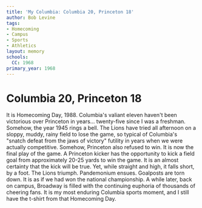 ```yaml
---
title: 'My Columbia: Columbia 20, Princeton 18'
author: Bob Levine
tags:
- Homecoming
- Campus
- Sports
- Athletics
layout: memory
schools:
  CC: 1968
primary_year: 1968
---
```

# Columbia 20, Princeton 18

It is Homecoming Day, 1988.  Columbia's valiant eleven haven't been victorious over Princeton in years... twenty-five since I was a freshman.  Somehow, the year 1945 rings a bell. The Lions have tried all afternoon on a sloppy, muddy, rainy field to lose the game, so typical of Columbia's "snatch defeat from the jaws of victory" futility in years when we were actually competitive.  Somehow, Princeton also refused to win.  It is now the final play of the game.  A Princeton kicker has the opportunity to kick a field goal from approximately 20-25 yards to win the game.  It is an almost certainty that the kick will be true.  Yet, while straight and high, it falls short, by a foot.   The Lions triumph.  Pandemonium ensues.  Goalposts are torn down.  It is as if we had won the national championship.  A while later, back on campus, Broadway is filled with the continuing euphoria of thousands of cheering fans.   It is my most enduring Columbia sports moment, and I still have the t-shirt from that Homecoming Day.
